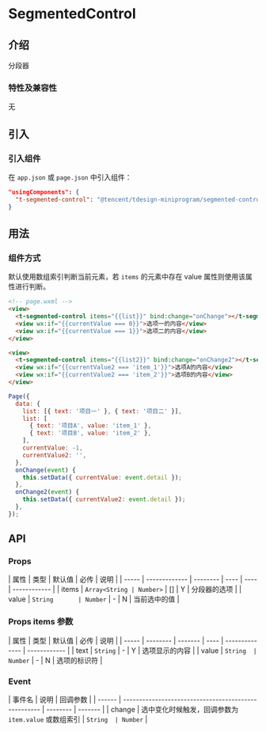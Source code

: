 # SegmentedControl

## 介绍

分段器

### 特性及兼容性

无

## 引入

### 引入组件

在 `app.json` 或 `page.json` 中引入组件：

```json
"usingComponents": {
  "t-segmented-control": "@tencent/tdesign-miniprogram/segmented-control/segmented-control"
}
```

## 用法

### 组件方式

默认使用数组索引判断当前元素，若 `items` 的元素中存在 value 属性则使用该属性进行判断。

```html
<!-- page.wxml -->
<view>
  <t-segmented-control items="{{list}}" bind:change="onChange"></t-segmented-control>
  <view wx:if="{{currentValue === 0}}">选项一的内容</view>
  <view wx:if="{{currentValue === 1}}">选项二的内容</view>
</view>

<view>
  <t-segmented-control items="{{list2}}" bind:change="onChange2"></t-segmented-control>
  <view wx:if="{{currentValue2 === 'item_1'}}">选项A的内容</view>
  <view wx:if="{{currentValue2 === 'item_2'}}">选项B的内容</view>
</view>
```

```js
Page({
  data: {
    list: [{ text: '项目一' }, { text: '项目二' }],
    list: [
      { text: '项目A', value: 'item_1' },
      { text: '项目B', value: 'item_2' },
    ],
    currentValue: -1,
    currentValue2: '',
  },
  onChange(event) {
    this.setData({ currentValue: event.detail });
  },
  onChange2(event) {
    this.setData({ currentValue2: event.detail });
  },
});
```

## API

### Props

| 属性  | 类型          | 默认值   | 必传 | 说明 |
| ----- | ------------- | -------- | ---- | ---- | ------------ |
| items | `Array<String | Number>` | []   | Y    | 分段器的选项 |
| value | `String       | Number`  | -    | N    | 当前选中的值 |

### Props items 参数

| 属性  | 类型     | 默认值  | 必传 | 说明           |
| ----- | -------- | ------- | ---- | -------------- | ------------ |
| text  | `String` | -       | Y    | 选项显示的内容 |
| value | `String  | Number` | -    | N              | 选项的标识符 |

### Event

| 事件名 | 说明                                                 | 回调参数 |
| ------ | ---------------------------------------------------- | -------- | ------- |
| change | 选中变化时候触发，回调参数为 `item.value` 或数组索引 | `String  | Number` |
